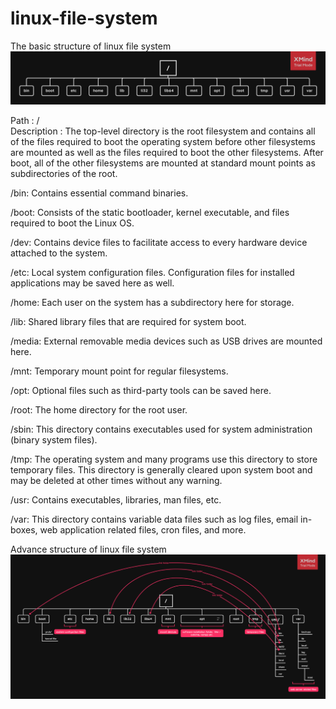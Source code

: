 # linux-file-system

The basic structure of linux file system 
![basic structure](img/linux.png)

Path : /  
Description : The top-level directory is the root filesystem and contains all of the files required to boot the operating system before other filesystems are mounted as well as the files required to boot the other filesystems. After boot, all of the other filesystems are mounted at standard mount points as subdirectories of the root.

/bin:
Contains essential command binaries.

/boot:
Consists of the static bootloader, kernel executable, and files required to boot the Linux OS.

/dev:
Contains device files to facilitate access to every hardware device attached to the system. 

/etc:
Local system configuration files. Configuration files for installed applications may be saved here as well.

/home:
Each user on the system has a subdirectory here for storage.

/lib: 
Shared library files that are required for system boot.

/media: 
External removable media devices such as USB drives are mounted here.

/mnt:
Temporary mount point for regular filesystems.

/opt:
Optional files such as third-party tools can be saved here.

/root:
The home directory for the root user.

/sbin:
This directory contains executables used for system administration (binary system files).

/tmp:
The operating system and many programs use this directory to store temporary files. This directory is generally cleared upon system boot and may be deleted at other times without any warning.

/usr:
Contains executables, libraries, man files, etc.

/var:
This directory contains variable data files such as log files, email in-boxes, web application related files, cron files, and more.

Advance structure of linux file system 
![advance structure](img/linux2.png)
